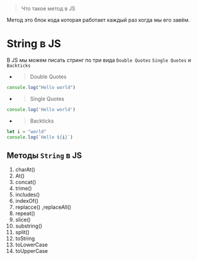 >Что такое метод в JS

Метод это блок кода которая работает каждый раз когда мы его завём.
# String  в JS
В JS мы можем писать стринг по три вида `Double Quotes` `Single Quotes` и `Backticks` 

* > Double Quotes
```js
console.log("Hello world")
```
* > Single Quotes
```js
console.log('Hello world')
```
* > Backticks
```js
let i = "world"
console.log(`Hello ${i}`)
```

## Методы  `String` в JS
1. charAt()
2. At()
3. concat()
4. trime()
5. includes()
6. indexOf()
7. replacce() ,replaceAll()
8. repeat()
9. slice()
10. substring()
11. split()
12. toString
13. toLowerCase
14. toUpperCase
